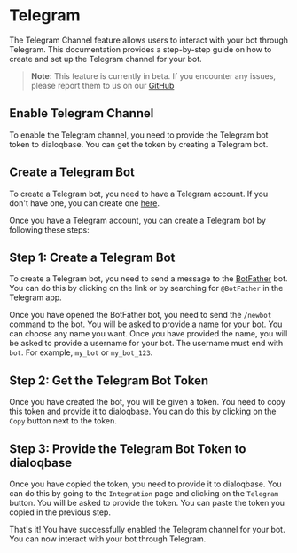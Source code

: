 # Telegram

The Telegram Channel feature allows users to interact with your bot through Telegram. This documentation provides a step-by-step guide on how to create and set up the Telegram channel for your bot.


> **Note:** This feature is currently in beta. If you encounter any issues, please report them to us on our [GitHub](https://github.com/n4ze3m/dialoqbase/issues/new)


## Enable Telegram Channel 

To enable the Telegram channel, you need to provide the Telegram bot token to dialoqbase. You can get the token by creating a Telegram bot.

## Create a Telegram Bot

To create a Telegram bot, you need to have a Telegram account. If you don't have one, you can create one [here](https://telegram.org/).

Once you have a Telegram account, you can create a Telegram bot by following these steps:

## Step 1: Create a Telegram Bot

To create a Telegram bot, you need to send a message to the [BotFather](https://t.me/botfather) bot. You can do this by clicking on the link or by searching for `@BotFather` in the Telegram app.

Once you have opened the BotFather bot, you need to send the `/newbot` command to the bot. You will be asked to provide a name for your bot. You can choose any name you want. Once you have provided the name, you will be asked to provide a username for your bot. The username must end with `bot`. For example, `my_bot` or `my_bot_123`.


## Step 2: Get the Telegram Bot Token

Once you have created the bot, you will be given a token. You need to copy this token and provide it to dialoqbase. You can do this by clicking on the `Copy` button next to the token.


## Step 3: Provide the Telegram Bot Token to dialoqbase

Once you have copied the token, you need to provide it to dialoqbase. You can do this by going to the `Integration` page and clicking on the `Telegram` button. You will be asked to provide the token. You can paste the token you copied in the previous step.

That's it! You have successfully enabled the Telegram channel for your bot. You can now interact with your bot through Telegram.
